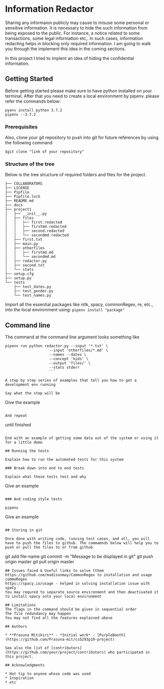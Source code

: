 # Information Redactor

Sharing any informaion publicly may cause to misuse some personal or sensitive information. It is necessary to hide the such information from being exposed to the public. For instance, a notice related to some transactions, some legal information etc,. In such cases, information redacting helps in blocking only required information. I am going to walk you through the implement this idea in the coming sections. 

In this project I tried to implent an idea of hiding the confidential information.

## Getting Started

Before getting started please make sure to have python installed on your terminal. After that you need to create a local environment by pipenv. please refer the commands below:
```
pyenv install python 3.7.2
pipenv --3.7.2
```

### Prerequisites

Also, clone your git repository to push into git for future references by using the following command

```
$git clone "link of your repository"
```

### Structure of the tree

Below is the tree structure of required folders and files for the project. 
~~~ .
├── COLLABORATORS
├── LICENSE
├── Pipfile
├── Pipfile.lock
├── README.md
├── docs
├── project1
│   ├── __init__.py
│   ├── files
│   │   ├── first.redacted
│   │   ├── firstmd.redacted
│   │   ├── second.redacted
│   │   └── secondmd.redacted
│   ├── first.txt
│   ├── main.py
│   ├── otherfiles
│   │   ├── firstmd.md
│   │   └── secondmd.md
│   ├── redactor.py
│   ├── second.txt
│   └── stats
├── setup.cfg
├── setup.py
└── tests
    ├── test_dates.py
    ├── test_gender.py
    └── test_names.py
~~~
Import all the essential packages like nltk, spacy, commonRegex, re, etc., into the local environment using:
```pipenv install "package" ```

## Command line
The command at the command line argument looks something like 
```
pipenv run python redactor.py --input '*.txt' \
                    --input 'otherfiles/*.md' \
                    --names --dates \
                    --concept 'kids' \
                    --output 'files/' \
                    --stats stderr
                    ```

A step by step series of examples that tell you how to get a development env running

Say what the step will be

```
Give the example
```

And repeat

```
until finished
```

End with an example of getting some data out of the system or using it for a little demo

## Running the tests

Explain how to run the automated tests for this system

### Break down into end to end tests

Explain what these tests test and why

```
Give an example
```

### And coding style tests

pipenv 

```
Give an example
```

## Storing in git

Once done with writing code, running test cases, and all, you will have to push the files to github. The commamnds below will help you to push or pull the files to or from github
```
git add file-name
git commit -m "Message to be displayed in git"
git push origin master
git pull origin master
```
## Issues faced & Useful links to solve tthem 
https://github.com/madisonmay/CommonRegex to installation and usage commoRegex
https://spacy.io/usage - helped in solving installation issue with spaCy
You may requred to separate source environment and then deactivated it to install spacy into your local environment

## Limitations
The flags in the command should be given in sequential order
The file redundancy may happen
You may not find all the features explained above

## Authors

* **Prasuna Mitikiri** - *Initial work* - [PurpleBooth](https://github.com/Prasuna-mit/cs5293p19-project)

See also the list of [contributors](https://github.com/your/project/contributors) who participated in this project.

## Acknowledgments

* Hat tip to anyone whose code was used
* Inspiration
* etc
